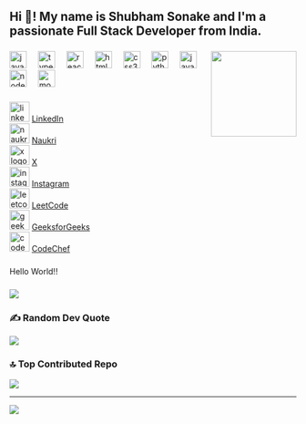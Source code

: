 <h2 align="left">Hi 👋! My name is Shubham Sonake and I'm a passionate Full Stack Developer from India.</h2>

###

<img align="right" height="150" src="https://i.imgflip.com/65efzo.gif"  />

###

<div align="left">
  <img src="https://cdn.jsdelivr.net/gh/devicons/devicon/icons/javascript/javascript-original.svg" height="30" alt="javascript logo"  />
  <img width="12" />
  <img src="https://cdn.jsdelivr.net/gh/devicons/devicon/icons/typescript/typescript-original.svg" height="30" alt="typescript logo"  />
  <img width="12" />
  <img src="https://cdn.jsdelivr.net/gh/devicons/devicon/icons/react/react-original.svg" height="30" alt="react logo"  />
  <img width="12" />
  <img src="https://cdn.jsdelivr.net/gh/devicons/devicon/icons/html5/html5-original.svg" height="30" alt="html5 logo"  />
  <img width="12" />
  <img src="https://cdn.jsdelivr.net/gh/devicons/devicon/icons/css3/css3-original.svg" height="30" alt="css3 logo"  />
  <img width="12" />
  <img src="https://cdn.jsdelivr.net/gh/devicons/devicon/icons/python/python-original.svg" height="30" alt="python logo"  />
  <img width="12" />
  <img src="https://cdn.jsdelivr.net/gh/devicons/devicon/icons/java/java-original.svg" height="30" alt="java logo"  />
  <img width="12" />
  <img src="https://cdn.jsdelivr.net/gh/devicons/devicon/icons/nodejs/nodejs-original.svg" height="30" alt="nodejs logo"  />
  <img width="12" />
  <img src="https://cdn.jsdelivr.net/gh/devicons/devicon/icons/mongodb/mongodb-original.svg" height="30" alt="mongodb logo"  />
</div>

###

<div align="left">
  <img src="https://img.shields.io/static/v1?message=LinkedIn&logo=linkedin&label=&color=0077B5&logoColor=white&labelColor=&style=for-the-badge" height="35" alt="linkedin logo" />
  <a href="https://www.linkedin.com/in/shubham-sonake-410241231">LinkedIn</a>
  <br>
  <img src="https://img.shields.io/static/v1?message=Naukri&logo=naukri&label=&color=orange&logoColor=white&labelColor=&style=for-the-badge" height="35" alt="naukri logo" />
  <a href="https://www.naukri.com/mnjuser/profile?id=&altresid">Naukri</a>
  <br>
  <img src="https://img.shields.io/static/v1?message=X&logo=X&label=&color=black&logoColor=white&labelColor=&style=for-the-badge" height="35" alt="x logo" />
  <a href="https://x.com/Shubham3102003?s=08">X</a>
  <br>
  <img src="https://img.shields.io/static/v1?message=Instagram&logo=instagram&label=&color=E4405F&logoColor=white&labelColor=&style=for-the-badge" height="35" alt="instagram logo" />
  <a href="https://www.instagram.com/_shubham17_?igsh=MTdlaGpjeTR6NzQ1aw==">Instagram</a>
  <br>
  <img src="https://img.shields.io/static/v1?message=LeetCode&logo=leetcode&label=&color=FFA116&logoColor=black&labelColor=&style=for-the-badge" height="35" alt="leetcode logo" />
  <a href="https://leetcode.com/ShubhS_3/">LeetCode</a>
  <br>
  <img src="https://img.shields.io/static/v1?message=GeeksforGeeks&logo=geeksforgeeks&label=&color=00C853&logoColor=white&labelColor=&style=for-the-badge" height="35" alt="geeksforgeeks logo" />
  <a href="https://auth.geeksforgeeks.org/user/sonake_ss/">GeeksforGeeks</a>
  <br>
  <img src="https://img.shields.io/static/v1?message=CodeChef&logo=codechef&label=&color=B92B27&logoColor=white&labelColor=&style=for-the-badge" height="35" alt="codechef logo" />
  <a href="https://www.codechef.com/users/imshubh03">CodeChef</a>
</div>

###

<p align="left">Hello World!!</p>

###

![](https://github-readme-stats.vercel.app/api/top-langs/?username=imShubh03&theme=neon&hide_border=false&include_all_commits=false&count_private=false&layout=compact)

### ✍️ Random Dev Quote
![](https://quotes-github-readme.vercel.app/api?type=horizontal&theme=tokyonight)

### 🔝 Top Contributed Repo
![](https://github-contributor-stats.vercel.app/api?username=imShubh03&limit=5&theme=dark&combine_all_yearly_contributions=true)

---
![](https://visitcount.itsvg.in/api?id=imShubh03&icon=0&color=0)
